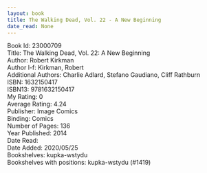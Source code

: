 ```yaml
---
layout: book
title: The Walking Dead, Vol. 22 - A New Beginning
date_read: None
---
```


Book Id: 23000709<br />
Title: The Walking Dead, Vol. 22: A New Beginning<br />
Author: Robert Kirkman<br />
Author l-f: Kirkman, Robert<br />
Additional Authors: Charlie Adlard, Stefano Gaudiano, Cliff Rathburn<br />
ISBN: 1632150417<br />
ISBN13: 9781632150417<br />
My Rating: 0<br />
Average Rating: 4.24<br />
Publisher: Image Comics<br />
Binding: Comics<br />
Number of Pages: 136<br />
Year Published: 2014<br />
Date Read: <br />
Date Added: 2020/05/25<br />
Bookshelves: kupka-wstydu<br />
Bookshelves with positions: kupka-wstydu (#1419)<br />

